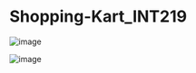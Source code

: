 # Shopping-Kart_INT219

![image](https://user-images.githubusercontent.com/56226186/141649756-f4641ee4-843e-44be-a2b0-31ea61ab6c26.png)

![image](https://user-images.githubusercontent.com/56226186/141649797-af51a5cc-9ab8-4cfa-917f-c9672f1d68ea.png)

